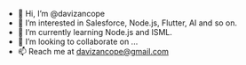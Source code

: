 - 👋 Hi, I’m @davizancope
- 👀 I’m interested in Salesforce, Node.js, Flutter, AI and so on.
- 🌱 I’m currently learning Node.js and ISML.
- 💞️ I’m looking to collaborate on ...
- 📫 Reach me at davizancope@gmail.com

<!---
davizancope/davizancope is a ✨ special ✨ repository because its `README.md` (this file) appears on your GitHub profile.
You can click the Preview link to take a look at your changes.
--->

